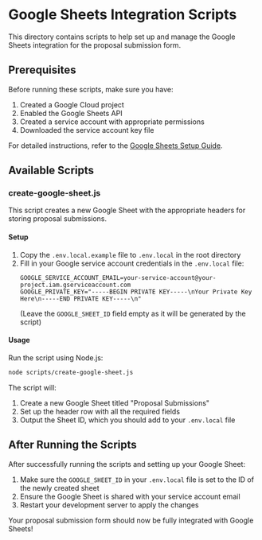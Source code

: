 # Google Sheets Integration Scripts

This directory contains scripts to help set up and manage the Google Sheets integration for the proposal submission form.

## Prerequisites

Before running these scripts, make sure you have:

1. Created a Google Cloud project
2. Enabled the Google Sheets API
3. Created a service account with appropriate permissions
4. Downloaded the service account key file

For detailed instructions, refer to the [Google Sheets Setup Guide](../docs/google-sheets-setup.md).

## Available Scripts

### create-google-sheet.js

This script creates a new Google Sheet with the appropriate headers for storing proposal submissions.

#### Setup

1. Copy the `.env.local.example` file to `.env.local` in the root directory
2. Fill in your Google service account credentials in the `.env.local` file:
   ```
   GOOGLE_SERVICE_ACCOUNT_EMAIL=your-service-account@your-project.iam.gserviceaccount.com
   GOOGLE_PRIVATE_KEY="-----BEGIN PRIVATE KEY-----\nYour Private Key Here\n-----END PRIVATE KEY-----\n"
   ```
   (Leave the `GOOGLE_SHEET_ID` field empty as it will be generated by the script)

#### Usage

Run the script using Node.js:

```bash
node scripts/create-google-sheet.js
```

The script will:
1. Create a new Google Sheet titled "Proposal Submissions"
2. Set up the header row with all the required fields
3. Output the Sheet ID, which you should add to your `.env.local` file

## After Running the Scripts

After successfully running the scripts and setting up your Google Sheet:

1. Make sure the `GOOGLE_SHEET_ID` in your `.env.local` file is set to the ID of the newly created sheet
2. Ensure the Google Sheet is shared with your service account email
3. Restart your development server to apply the changes

Your proposal submission form should now be fully integrated with Google Sheets!